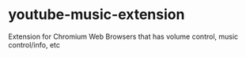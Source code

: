 # youtube-music-extension
Extension for Chromium Web Browsers that has volume control, music control/info, etc
